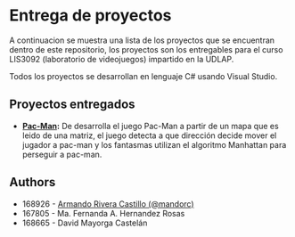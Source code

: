 # Entrega de proyectos

A continuacion se muestra una lista de los proyectos que se encuentran dentro de este repositorio, los proyectos son los entregables para el curso LIS3092 (laboratorio de videojuegos) impartido en la UDLAP.

Todos los proyectos se desarrollan en lenguaje C# usando Visual Studio.

## Proyectos entregados

- **[Pac-Man](https://github.com/mandorc/LIS3092-Project-deliveries/tree/main/Pac-Man):** De desarrolla el juego Pac-Man a partir de un mapa que es leido de una matriz, el juego detecta a que dirección decide mover el jugador a pac-man y los fantasmas utilizan el algoritmo Manhattan para perseguir a pac-man.


## Authors

- 168926 - [Armando Rivera Castillo (@mandorc)](https://github.com/mandorc)
- 167805 - Ma. Fernanda A. Hernandez Rosas
- 168665 - David Mayorga Castelán 
